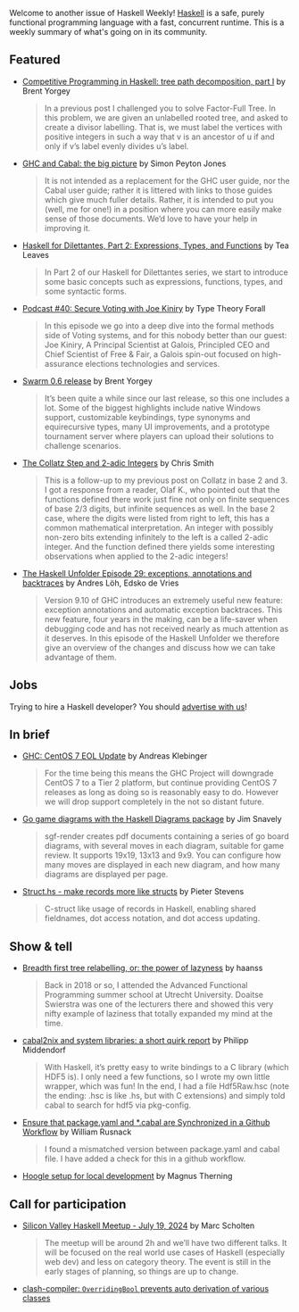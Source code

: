 Welcome to another issue of Haskell Weekly!
[Haskell](https://www.haskell.org) is a safe, purely functional programming language with a fast, concurrent runtime.
This is a weekly summary of what's going on in its community.

## Featured

- [Competitive Programming in Haskell: tree path decomposition, part I](https://byorgey.github.io/blog/posts/2024/07/11/cpih-factor-full-tree.html) by Brent Yorgey
  > In a previous post I challenged you to solve Factor-Full Tree. In this problem, we are given an unlabelled rooted tree, and asked to create a divisor labelling. That is, we must label the vertices with positive integers in such a way that v is an ancestor of u if and only if v’s label evenly divides u’s label.

- [GHC and Cabal: the big picture](https://discourse.haskell.org/t/ghc-and-cabal-the-big-picture/9968) by Simon Peyton Jones
  > It is not intended as a replacement for the GHC user guide, nor the Cabal user guide; rather it is littered with links to those guides which give much fuller details. Rather, it is intended to put you (well, me for one!) in a position where you can more easily make sense of those documents. We’d love to have your help in improving it.
  
- [Haskell for Dilettantes, Part 2: Expressions, Types, and Functions](https://www.youtube.com/watch?v=qy0AO0tWFOU) by Tea Leaves
  > In Part 2 of our Haskell for Dilettantes series, we start to introduce some basic concepts such as expressions, functions, types, and some syntactic forms.
  
- [​Podcast #40: Secure Voting with Joe Kiniry](https://www.typetheoryforall.com/episodes/secure-voting) by Type Theory Forall
  > In this episode we go into a deep dive into the formal methods side of Voting systems, and for this nobody better than our guest: Joe Kiniry, A Principal Scientist at Galois, Principled CEO and Chief Scientist of Free & Fair, a Galois spin-out focused on high-assurance elections technologies and services.
  
- [Swarm 0.6 release](https://swarm-game.github.io/blog/2024-07-14-swarm-0.6-release/) by Brent Yorgey
  > It’s been quite a while since our last release, so this one includes a lot. Some of the biggest highlights include native Windows support, customizable keybindings, type synonyms and equirecursive types, many UI improvements, and a prototype tournament server where players can upload their solutions to challenge scenarios.
  
- [The Collatz Step and 2-adic Integers](https://cdsmithus.medium.com/the-collatz-step-and-2-adic-integers-6f003efaf81c) by Chris Smith
  > This is a follow-up to my previous post on Collatz in base 2 and 3. I got a response from a reader, Olaf K., who pointed out that the functions defined there work just fine not only on finite sequences of base 2/3 digits, but infinite sequences as well. In the base 2 case, where the digits were listed from right to left, this has a common mathematical interpretation. An integer with possibly non-zero bits extending infinitely to the left is a called 2-adic integer. And the function defined there yields some interesting observations when applied to the 2-adic integers!

- [The Haskell Unfolder Episode 29: exceptions, annotations and backtraces](https://well-typed.com/blog/2024/07/haskell-unfolder-episode-29-exceptions-annotations-and-backtraces/) by Andres Löh, Edsko de Vries
  > Version 9.10 of GHC introduces an extremely useful new feature: exception annotations and automatic exception backtraces. This new feature, four years in the making, can be a life-saver when debugging code and has not received nearly as much attention as it deserves. In this episode of the Haskell Unfolder we therefore give an overview of the changes and discuss how we can take advantage of them.

## Jobs

Trying to hire a Haskell developer?
You should [advertise with us](https://haskellweekly.news/advertising.html)!

## In brief

- [GHC: CentOS 7 EOL Update](https://discourse.haskell.org/t/ghc-centos-7-eol-update/9925) by Andreas Klebinger
  > For the time being this means the GHC Project will downgrade CentOS 7 to a Tier 2 platform, but continue providing CentOS 7 releases as long as doing so is reasonably easy to do. However we will drop support completely in the not so distant future.
  
- [Go game diagrams with the Haskell Diagrams package](https://github.com/ludflu/sgfr-ender) by Jim Snavely
  > sgf-render creates pdf documents containing a series of go board diagrams, with several moves in each diagram, suitable for game review. It supports 19x19, 13x13 and 9x9. You can configure how many moves are displayed in each new diagram, and how many diagrams are displayed per page.
  
- [Struct.hs - make records more like structs](https://github.com/Psteven5/Struct.hs) by Pieter Stevens
  > C-struct like usage of records in Haskell, enabling shared fieldnames, dot access notation, and dot access updating.
  
## Show & tell

- [Breadth first tree relabelling, or: the power of lazyness](https://discourse.haskell.org/t/breadth-first-tree-relabelling-or-the-power-of-lazyness/9961) by haanss
  > Back in 2018 or so, I attended the Advanced Functional Programming summer school at Utrecht University. Doaitse Swierstra was one of the lecturers there and showed this very nifty example of laziness that totally expanded my mind at the time.

- [cabal2nix and system libraries: a short quirk report](https://pmiddend.codeberg.page/posts/2024-07-12-nixpkgs-haskell-quirk.html) by Philipp Middendorf
  > With Haskell, it’s pretty easy to write bindings to a C library (which HDF5 is). I only need a few functions, so I wrote my own little wrapper, which was fun! In the end, I had a file Hdf5Raw.hsc (note the ending: .hsc is like .hs, but with C extensions) and simply told cabal to search for hdf5 via pkg-config.

- [Ensure that package.yaml and *.cabal are Synchronized in a Github Workflow](https://discourse.haskell.org/t/ensure-that-package-yaml-and-cabal-are-synchronized-in-a-github-workflow/9950) by William Rusnack
  > I found a mismatched version between package.yaml and cabal file. I have added a check for this in a github workflow.
  
- [Hoogle setup for local development](https://magnus.therning.org/2024-07-13-hoogle-setup-for-local-development.html) by Magnus Therning

## Call for participation

- [Silicon Valley Haskell Meetup - July 19, 2024](docs.google.com/document/d/1Tjy9gkyikih6PqjhQ8F5-Imtafj-7xyg3O0des3fRFw/edit?usp=sharing) by Marc Scholten
  > The meetup will be around 2h and we’ll have two different talks. It will be focused on the real world use cases of Haskell (especially web dev) and less on category theory. The event is still in the early stages of planning, so things are up to change.

- [clash-compiler: `OverridingBool` prevents auto derivation of various classes](https://github.com/clash-lang/clash-compiler/issues/2754)
